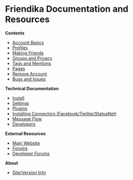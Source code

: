 Friendika Documentation and Resources
=====================================


**Contents**

* [Account Basics](help/Account-Basics)
* [Profiles](help/Profiles)
* [Making Friends](help/Making-Friends)
* [Groups and Privacy](help/Groups-and-Privacy)
* [Tags and Mentions](help/Tags-and-Mentions)
* [Pages](help/Pages)
* [Remove Account](help/Remove-Account)
* [Bugs and Issues](help/Bugs-and-Issues)

**Technical Documentation**

* [Install](help/Install)
* [Settings](help/Settings)
* [Plugins](help/Plugins)
* [Installing Connectors (Facebook/Twitter/StatusNet)](help/Connectors)
* [Message Flow](help/Message-Flow)
* [Developers](help/Developers)


**External Resources**

* [Main Website](http://friendika.com)
* [Forums](http://groups.google.com/group/friendika)
* [Developer Forums](http://groups.google.com/group/friendika-dev)

**About**

* [Site/Version Info](friendika)

